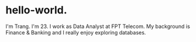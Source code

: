 # hello-world.
I'm Trang. I'm 23. I work as Data Analyst at FPT Telecom. My background is Finance & Banking and I really enjoy exploring databases.
